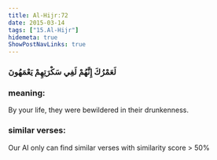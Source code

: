 ```yaml
---
title: Al-Hijr:72
date: 2015-03-14
tags: ["15.Al-Hijr"]
hidemeta: true 
ShowPostNavLinks: true 
---
```

### لَعَمْرُكَ إِنَّهُمْ لَفِي سَكْرَتِهِمْ يَعْمَهُونَ
### meaning: 
By your life, they were bewildered in their drunkenness.
### similar verses: 

Our AI only can find similar verses with similarity score > 50% 




